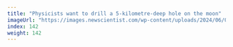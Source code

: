 ```yaml
---
title: "Physicists want to drill a 5-kilometre-deep hole on the moon"
imageUrl: "https://images.newscientist.com/wp-content/uploads/2024/06/05124516/SEI_207356862.jpg?width=788"
index: 142
weight: 142
---
```

